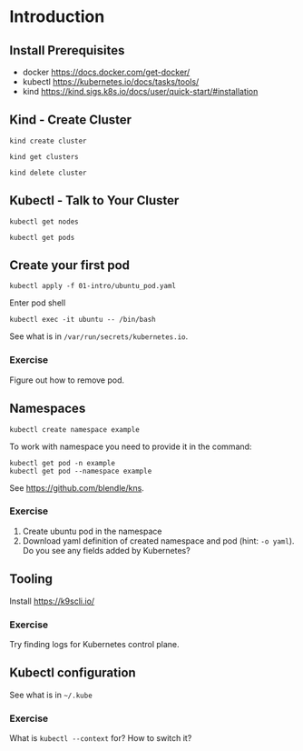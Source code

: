 # Introduction #

## Install Prerequisites

- docker https://docs.docker.com/get-docker/
- kubectl https://kubernetes.io/docs/tasks/tools/
- kind https://kind.sigs.k8s.io/docs/user/quick-start/#installation

## Kind - Create Cluster

```shell
kind create cluster
```

```shell
kind get clusters
```

```shell
kind delete cluster
```

## Kubectl - Talk to Your Cluster

```shell
kubectl get nodes
```

```shell
kubectl get pods
```

## Create your first pod

```shell
kubectl apply -f 01-intro/ubuntu_pod.yaml
```

Enter pod shell

```shell
kubectl exec -it ubuntu -- /bin/bash
```

See what is in `/var/run/secrets/kubernetes.io`.



### Exercise

Figure out how to remove pod.



## Namespaces

```shell
kubectl create namespace example
```

To work with namespace you need to provide it in the command:

```shell
kubectl get pod -n example
kubectl get pod --namespace example
```

See https://github.com/blendle/kns.

### Exercise

1. Create ubuntu pod in the namespace
2. Download yaml definition of created namespace and pod (hint: `-o yaml`). Do you see any fields added by Kubernetes?

## Tooling

Install https://k9scli.io/

### Exercise
Try finding logs for Kubernetes control plane.

## Kubectl configuration

See what is in `~/.kube`

### Exercise

What is `kubectl --context` for? How to switch it?


